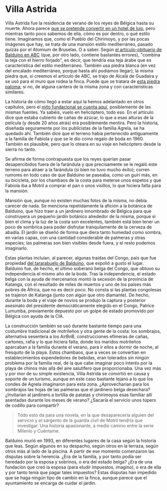 # Villa Astrida

Villa Astrida fue la residencia de verano de los reyes de Bélgica
hasta su muerte. Ahora parece [que se pretende convertir en un hotel
de
lujo](https://www.lalibre.be/belgique/la-villa-astrida-va-devenir-un-hotel-de-luxe-a-motril-58c054a3cd708ea6c111a611),
pero mientras tanto poco sabemos de ella, cómo es por dentro, o qué
estilo tiene. Imaginamos que, como el Pueblo del Chirimoyo, y por las
pocas imágenes que hay, se trata de una mansión estilo mediterráneo,
pasado quizás por el Atomium de Bruselas. O a saber. Según [el
artículo-obituario de Balduino en
ABC](http://hemeroteca.abc.es/cgi-bin/pagina.pdf?fn=exec;command=download_stamp;id=0001893462;nombre_pdf=ABC-07.08.1993-pagina%20029;path=H:%5Ccran%5Cdata%5Cprensa_pages%5CMadrid%5CABC%5C1993%5C199308%5C19930807%5C93G07-029.xml)
(que, por otro lado, contiene bastantes errores), "combina la teja con
el hierro forjado", es decir, que tendría esa teja árabe que es
característica del estilo mediterráneo. También usa piedra blanca (en
vez del encalado mediterráneo, porque hasta ahí podíamos llegar); la
misma piedra que, si creemos el artículo de ABC, se trajo de Alcalá de
Guadaira y se usó para el muro que rodea la finca. Puede que se
tratara de [esta piedra paloma](https://www.piedrapaloma.com/es/); si
no, de alguna cantera de la misma zona y con características similares.

La historia de cómo llegó a estar aquí la hemos adelantado en otros capítulos, pero el [mito fundacional se cuenta aquí](https://www.theseasidegazette.com/2013/06/18803/villa-astrida/), posiblemente de las mismas fuentes. Ya sabéis, vuelo en helicóptero, todo eso. En el artículo dice que estaba cubierto de cañas de azúcar, lo que a esas alturas de la película (y desde 20 años atrás) era posiblemente mentira. Pero la historia, diseñada seguramente por los publicistas de la familia Agrela, se ha quedado ahí. También dice que el terreno había pertenecido antiguamente a la familia de Fabiola y que se le dio como regalo de boda en 1960. También es plausible, pero que lo oteara en su viaje en helicóptero desde la sierra no tanto.  

Se afirma de forma contrapuesta que los reyes querían pasar desapercibidos fuera de la farándula y que precisamente se le regaló este terreno para atraer a la farándula (si bien no tuvo mucho éxito); corren rumores en todo caso de que Balduino se paseaba, como un guiri más, en su bicicleta, por los chambaos de la costa para meterse unos espetos y que Fabiola iba a Motril a comprar el pan o unos visillos, lo que hiciera falta para la mansión.

Mansión que, aunque no existen muchas fotos de la misma, no debía
carecer de nada. Se menciona repetidamente la afición a la botánica de
Balduino, que hizo traer a un jardinero innombrado de Bélgica para que
construyera un pequeño jardín botánico alrededor de la misma, porque
si bien el clima y la luz de la costa son excelentes, también está
bien tener un poco de sombrica para poder disfrutar tranquilamente de
la cerveza de abadía. El jardín se diseñó de forma que diera tanto
humedad como sombra, en varias capas, con una cantidad considerable de
palmeras y otras especies; las palmeras son bien visibles desde fuera,
y el resto podemos imaginarlo.

Estas plantas incluían, al parecer, algunas traídas del Congo, país
que fue propiedad [del tararabuelo de
Balduino](https://es.wikipedia.org/wiki/Leopoldo_II_de_B%C3%A9lgica),
que expolió a gusto el lugar. Balduino fue, de hecho, el último
soberano belga del Congo, que obtuvo su independencia el mismo año de
la boda. Tras la independencia, el estado belga con la ayuda de
mercenarios montó la secesión de la provincia de Katanga, con el
resultado de miles de muertos y uno de los países más pobres de
África, que no es decir poco. No consta si las plantas congolesas se
trajeron de Katanga (junto con algún que otro diamante). De hecho,
durante la boda y el viaje de novios se produjo la captura y posterior
asesinato del presidente democráticamente elegido en el Congo, Patrice
Lumumba, previamente depuesto por un golpe de estado promovido por
Bélgica con ayuda de la CIA.

La construcción también se usó durante bastante tiempo para una costumbre tradicional de motrileños y otra gente de la costa: los sombrajos, alternativa sesentera a los AirBnB, construcciones efímeras de cañas, cartones, rafia y lo que hiciera falta, donde los maridos motrileños aparcaban a la familia durante el verano, para ir ellos a dormir de noche, al fresquito de la playa. Estos chambaos, que a veces se convertían en establecimientos expendedores de bebidas, eran tolerados sin ningún problema por la familia real, de la que cabe imaginar poco interés por la playa de chinos más allá del aire salutífero que proporcionaba. Una vez más y por mor de su simple existencia, Villa Astrida se convirtió en causa y soporte de un turismo, aunque en este caso bastante lejano a lo que los condes de Agrela imaginaron para esta zona. ¿Aprovecharían para los sombrajos las hojas de las palmeras que el jardinero belga desechara? ¿Invitarían al jardinero a tortilla de patatas y chirimoyos esas familiar allí asentadas durante los meses de verano? ¿Sacaría el servicio unos túpers de codillo para compartir?

> Todo esto da para una novela, en la que desaparecería alguien del servicio y el sargento de la guardia civil de Motril tendría que investigar. Una historia apasionante, a medio camino entre la serie Milenio y Cuéntame.

Balduino murió en 1993, en diferentes lugares de la casa según la
historia que leas. Según algunos en su despacho, según otros en la
terraza, según otros más al lado de la piscina. A partir de ese
momento comenzaron las disputas sobre la herencia. ¿Era de la familia,
y por tanto podía ser heredado por la esposa y sobrinos, o era del
estado belga? ¿Era de una fundación que creó la esposa (para eludir
impuestos, imagino), o era de ella y por tanto tenía que pagar tales
impuestos? Estas disputas han impedido que se haga ningún tipo de
cambio en la finca, aunque parece que el ayuntamiento se encarga de
cuidar el jardín. 



